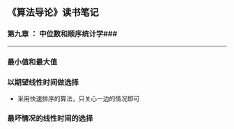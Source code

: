 ## 《算法导论》读书笔记 ##

### 第九章 ： 中位数和顺序统计学###

---------------

### **最小值和最大值**

### **以期望线性时间做选择**

* 采用快速排序的算法，只关心一边的情况即可

### **最坏情况的线性时间的选择**


